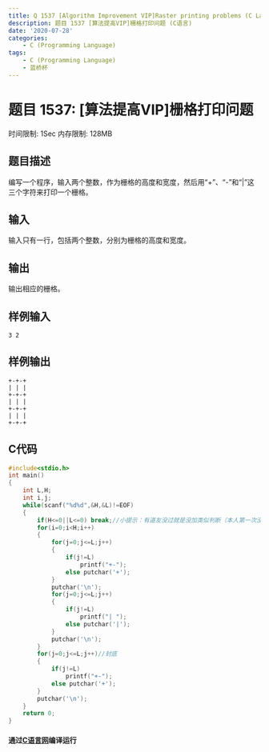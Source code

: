 ```yaml
---
title: Q 1537 [Algorithm Improvement VIP]Raster printing problems (C Language)
description: 题目 1537 [算法提高VIP]栅格打印问题 (C语言)
date: '2020-07-28'
categories:
    - C (Programming Language)
tags:
    - C (Programming Language)
    - 蓝桥杯
---
```


# 题目 1537: \[算法提高VIP\]栅格打印问题
时间限制: 1Sec 内存限制: 128MB
## 题目描述
编写一个程序，输入两个整数，作为栅格的高度和宽度，然后用“+”、“-”和“|”这三个字符来打印一个栅格。
## 输入
输入只有一行，包括两个整数，分别为栅格的高度和宽度。
## 输出
输出相应的栅格。 
## 样例输入
```
3 2
```
## 样例输出
```
+-+-+
| | |
+-+-+
| | |
+-+-+
| | |
+-+-+
```
## C代码
```c
#include<stdio.h>
int main()
{
    int L,H;
    int i,j;
    while(scanf("%d%d",&H,&L)!=EOF)
    {
        if(H<=0||L<=0) break;//小提示：有道友没过就是没加类似判断（本人第一次没加也没过）
        for(i=0;i<H;i++)
        {
            for(j=0;j<=L;j++)
            {
                if(j!=L)
                    printf("+-");
                else putchar('+');
            }
            putchar('\n');
            for(j=0;j<=L;j++)
            {
                if(j!=L)
                    printf("| ");
                else putchar('|');
            }
            putchar('\n');
        }
        for(j=0;j<=L;j++)//封底
        {
            if(j!=L)
                printf("+-");
            else putchar('+');
        }
        putchar('\n');
    }
    return 0;
}
```
#### 通过[C语言网](https://www.dotcpp.com/)编译运行